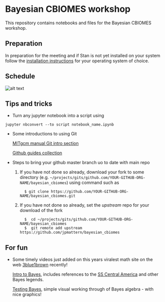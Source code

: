 # Bayesian CBIOMES workshop

This repository contains notebooks and files for the Bayesian CBIOMES workshop.

## Preparation

In preparation for the meeting and if Stan is not yet installed on your system follow the [installation instructions](installation/) for your operating system of choice.

## Schedule

![alt text](https://github.com/jpmattern/bayesian_cbiomes/blob/master/schedule.png)

## Tips and tricks

 * Turn any jupyter notebook into a script using
 ```
 jupyter nbconvert --to script notebook_name.ipynb
 ```

 * Some introductions to using Git 
 
   [MITgcm manual Git intro section](https://mitgcm.readthedocs.io/en/latest/contributing/contributing.html#detailed-guide-for-those-less-familiar-with-git-and-github)
   
   [Github guides collection](https://guides.github.com)
   
 * Steps to bring your github master branch uo to date with main repo
 
   1. If you have not done so already, download your fork to some directory (e.g. ```~/projects/gits/github.com/YOUR-GITHUB-ORG-NAME/bayesian_cbiomes```) using command such as
   
      ``` 
        $ git clone https://github.com/YOUR-GITHUB-ORG-NAME/bayesian_cbiomes.git 
      ```
      
   1. If you have not done so already, set the _upstream_ repo for your download of the fork
   
      ``` 
        $  cd ~/projects/gits/github.com/YOUR-GITHUB-ORG-NAME/bayesian_cbiomes
        $  git remote add upstream https://github.com/jpmattern/bayesian_cbiomes
      ```
   
   
## For fun
   
 * Some timely videos just added on this years viralest math site on the web [3blue1brown](https://www.3blue1brown.com) recently!
 
   [Intro to Bayes](https://www.youtube.com/watch?v=HZGCoVF3YvM), includes references to the [SS Central America](https://en.wikipedia.org/wiki/SS_Central_America) and other Bayes legends.
   
   [Testing Bayes](https://www.youtube.com/watch?v=U_85TaXbeIo), simple visual working through of Bayes algebra - with nice graphics!


